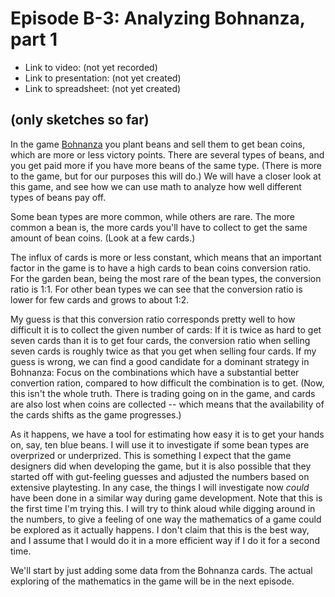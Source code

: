 # Episode B-3: Analyzing Bohnanza, part 1

* Link to video: (not yet recorded)
* Link to presentation: (not yet created)
* Link to spreadsheet: (not yet created)

## (only sketches so far)

In the game [Bohnanza](https://boardgamegeek.com/boardgame/11/bohnanza) you plant beans and sell them to get bean coins, which are more or less victory points. There are several types of beans, and you get paid more if you have more beans of the same type. (There is more to the game, but for our purposes this will do.) We will have a closer look at this game, and see how we can use math to analyze how well different types of beans pay off.

Some bean types are more common, while others are rare. The more common a bean is, the more cards you'll have to collect to get the same amount of bean coins. (Look at a few cards.)

The influx of cards is more or less constant, which means that an important factor in the game is to have a high cards to bean coins conversion ratio. For the garden bean, being the most rare of the bean types, the conversion ratio is 1:1. For other bean types we can see that the conversion ratio is lower for few cards and grows to about 1:2.

My guess is that this conversion ratio corresponds pretty well to how difficult it is to collect the given number of cards: If it is twice as hard to get seven cards than it is to get four cards, the conversion ratio when selling seven cards is roughly twice as that you get when selling four cards. If my guess is wrong, we can find a good candidate for a dominant strategy in Bohnanza: Focus on the combinations which have a substantial better convertion ration, compared to how difficult the combination is to get. (Now, this isn't the whole truth. There is trading going on in the game, and cards are also lost when coins are collected -- which means that the availability of the cards shifts as the game progresses.)

As it happens, we have a tool for estimating how easy it is to get your hands on, say, ten blue beans. I will use it to investigate if some bean types are overprized or underprized. This is something I expect that the game designers did when developing the game, but it is also possible that they started off with gut-feeling guesses and adjusted the numbers based on extensive playtesting. In any case, the things I will investigate now _could_ have been done in a similar way during game development. Note that this is the first time I'm trying this. I will try to think aloud while digging around in the numbers, to give a feeling of one way the mathematics of a game could be explored as it actually happens. I don't claim that this is the best way, and I assume that I would do it in a more efficient way if I do it for a second time.

We'll start by just adding some data from the Bohnanza cards. The actual exploring of the mathematics in the game will be in the next episode.
